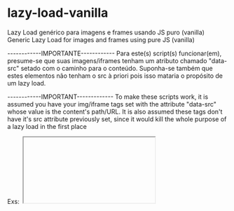 # lazy-load-vanilla
Lazy Load genérico para imagens e frames usando JS puro (vanilla)
Generic Lazy Load for images and frames using pure JS (vanilla)

------------IMPORTANTE------------
Para este(s) script(s) funcionar(em), presume-se que suas imagens/iframes tenham
um atributo chamado "data-src" setado com o caminho para o conteúdo. Suponha-se também
que estes elementos não tenham o src à priori pois isso mataria o propósito de um lazy load. 

------------IMPORTANT-------------
To make these scripts work, it is assumed you have your img/iframe tags set with 
the attribute "data-src" whose value is the content's path/URL. It is also assumed
these tags don't have it's src attribute previously set, since it would kill the whole purpose of a lazy load in the first place

Exs: <img data-src="content_url"> <iframe data-src="content_url"></iframe>

